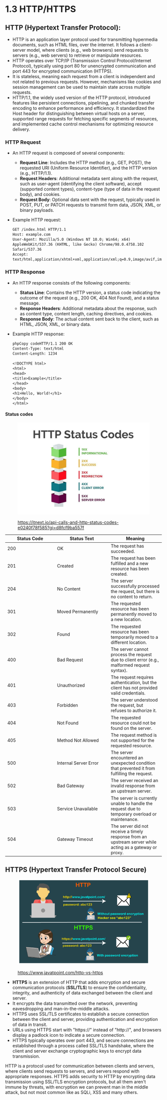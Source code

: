 # 1.3 HTTP/HTTPS

## **HTTP (Hypertext Transfer Protocol)**:

* HTTP is an application layer protocol used for transmitting hypermedia documents, such as HTML files, over the internet. It follows a client-server model, where clients (e.g., web browsers) send requests to servers (e.g., web servers) to retrieve or manipulate resources.
* HTTP operates over TCP/IP (Transmission Control Protocol/Internet Protocol), typically using port 80 for unencrypted communication and port 443 for encrypted communication (HTTPS).
* It is stateless, meaning each request from a client is independent and not related to previous requests. However, mechanisms like cookies and session management can be used to maintain state across multiple requests.
* HTTP/1.1, the widely used version of the HTTP protocol, introduced features like persistent connections, pipelining, and chunked transfer encoding to enhance performance and efficiency. It standardized the Host header for distinguishing between virtual hosts on a server, supported range requests for fetching specific segments of resources, and implemented cache control mechanisms for optimizing resource delivery.

### **HTTP Request**

* An HTTP request is composed of several components:
  * **Request Line**: Includes the HTTP method (e.g., GET, POST), the requested URI (Uniform Resource Identifier), and the HTTP version (e.g., HTTP/1.1).
  * **Request Headers**: Additional metadata sent along with the request, such as user-agent (identifying the client software), accept (supported content types), content-type (type of data in the request body), and cookies.
  * **Request Body**: Optional data sent with the request, typically used in POST, PUT, or PATCH requests to transmit form data, JSON, XML, or binary payloads.
*   Example HTTP request:

    ```http
    GET /index.html HTTP/1.1
    Host: example.com
    User-Agent: Mozilla/5.0 (Windows NT 10.0; Win64; x64) AppleWebKit/537.36 (KHTML, like Gecko) Chrome/98.0.4758.102 Safari/537.36
    Accept: text/html,application/xhtml+xml,application/xml;q=0.9,image/avif,image/webp,image/apng,*/*;q=0.8
    ```

### **HTTP Response**

* An HTTP response consists of the following components:
  * **Status Line**: Contains the HTTP version, a status code indicating the outcome of the request (e.g., 200 OK, 404 Not Found), and a status message.
  * **Response Headers**: Additional metadata about the response, such as content type, content length, caching directives, and cookies.
  * **Response Body**: The actual content sent back to the client, such as HTML, JSON, XML, or binary data.
*   Example HTTP response:

    ```http
    phpCopy codeHTTP/1.1 200 OK
    Content-Type: text/html
    Content-Length: 1234

    <!DOCTYPE html>
    <html>
    <head>
    <title>Example</title>
    </head>
    <body>
    <h1>Hello, World!</h1>
    </body>
    </html>
    ```

#### **Status codes**

<figure><img src="../../.gitbook/assets/image (6).png" alt=""><figcaption><p><a href="https://itnext.io/api-calls-and-http-status-codes-e0240f78f585?gi=d8fcf9ba557f">https://itnext.io/api-calls-and-http-status-codes-e0240f78f585?gi=d8fcf9ba557f</a></p></figcaption></figure>

<table><thead><tr><th width="146">Status Code</th><th width="159">Status Text</th><th>Meaning</th></tr></thead><tbody><tr><td>200</td><td>OK</td><td>The request has succeeded.</td></tr><tr><td>201</td><td>Created</td><td>The request has been fulfilled and a new resource has been created.</td></tr><tr><td>204</td><td>No Content</td><td>The server successfully processed the request, but there is no content to return.</td></tr><tr><td>301</td><td>Moved Permanently</td><td>The requested resource has been permanently moved to a new location.</td></tr><tr><td>302</td><td>Found</td><td>The requested resource has been temporarily moved to a different location.</td></tr><tr><td>400</td><td>Bad Request</td><td>The server cannot process the request due to client error (e.g., malformed request syntax).</td></tr><tr><td>401</td><td>Unauthorized</td><td>The request requires authentication, but the client has not provided valid credentials.</td></tr><tr><td>403</td><td>Forbidden</td><td>The server understood the request, but refuses to authorize it.</td></tr><tr><td>404</td><td>Not Found</td><td>The requested resource could not be found on the server.</td></tr><tr><td>405</td><td>Method Not Allowed</td><td>The request method is not supported for the requested resource.</td></tr><tr><td>500</td><td>Internal Server Error</td><td>The server encountered an unexpected condition that prevented it from fulfilling the request.</td></tr><tr><td>502</td><td>Bad Gateway</td><td>The server received an invalid response from an upstream server.</td></tr><tr><td>503</td><td>Service Unavailable</td><td>The server is currently unable to handle the request due to temporary overload or maintenance.</td></tr><tr><td>504</td><td>Gateway Timeout</td><td>The server did not receive a timely response from an upstream server while acting as a gateway or proxy.</td></tr></tbody></table>

## **HTTPS (Hypertext Transfer Protocol Secure)**

<figure><img src="../../.gitbook/assets/image (5).png" alt=""><figcaption><p><a href="https://www.javatpoint.com/http-vs-https">https://www.javatpoint.com/http-vs-https</a></p></figcaption></figure>

* **HTTPS** is an extension of HTTP that adds encryption and secure communication protocols (**SSL/TLS**) to ensure the confidentiality, integrity, and authenticity of data exchanged between the client and server.
* It encrypts the data transmitted over the network, preventing eavesdropping and man-in-the-middle attacks.
* HTTPS uses SSL/TLS certificates to establish a secure connection between the client and server, providing authentication and encryption of data in transit.
* URLs using HTTPS start with "https://" instead of "http://", and browsers display a padlock icon to indicate a secure connection.
* HTTPS typically operates over port 443, and secure connections are established through a process called SSL/TLS handshake, where the client and server exchange cryptographic keys to encrypt data transmission.

HTTP is a protocol used for communication between clients and servers, where clients send requests to servers, and servers respond with appropriate responses. HTTPS adds security to HTTP by encrypting data transmission using SSL/TLS encryption protocols, but all them aren't immune by threats, with encryption we can prevent man in the middle attack, but not most common like as SQLi, XSS and many others.

